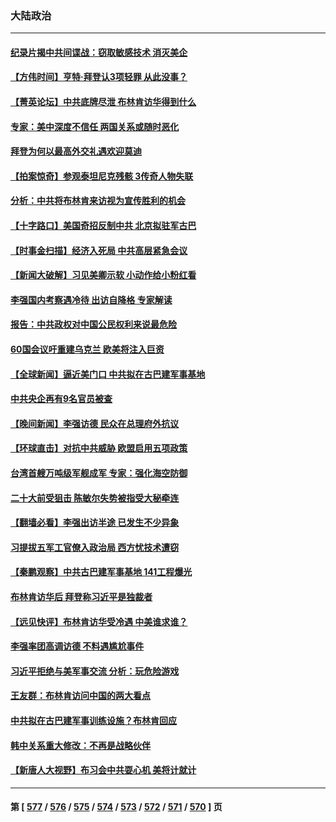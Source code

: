 ### 大陆政治
---
#### [纪录片揭中共间谍战：窃取敏感技术 消灭美企](../../pages/ncid277/n14020544.md) 
#### [【方伟时间】亨特‧拜登认3项轻罪 从此没事？](../../pages/ncid277/n14020662.md) 
#### [【菁英论坛】中共底牌尽泄 布林肯访华得到什么](../../pages/ncid277/n14020572.md) 
#### [专家：美中深度不信任 两国关系或随时恶化](../../pages/ncid277/n14020592.md) 
#### [拜登为何以最高外交礼遇欢迎莫迪](../../pages/ncid277/n14020535.md) 
#### [【拍案惊奇】参观泰坦尼克残骸 3传奇人物失联](../../pages/ncid277/n14020520.md) 
#### [分析：中共将布林肯来访视为宣传胜利的机会](../../pages/ncid277/n14020556.md) 
#### [【十字路口】美国奇招反制中共 北京拟驻军古巴](../../pages/ncid277/n14020349.md) 
#### [【时事金扫描】经济入死局 中共高层紧急会议](../../pages/ncid277/n14020413.md) 
#### [【新闻大破解】习见美卿示软 小动作给小粉红看](../../pages/ncid277/n14020368.md) 
#### [李强国内考察遇冷待 出访自降格 专家解读](../../pages/ncid277/n14020357.md) 
#### [报告：中共政权对中国公民权利来说最危险](../../pages/ncid277/n14020484.md) 
#### [60国会议吁重建乌克兰 欧美将注入巨资](../../pages/ncid277/n14020395.md) 
#### [【全球新闻】逼近美门口 中共拟在古巴建军事基地](../../pages/ncid277/n14020188.md) 
#### [中共央企再有9名官员被查](../../pages/ncid277/n14020277.md) 
#### [【晚间新闻】李强访德 民众在总理府外抗议](../../pages/ncid277/n14020187.md) 
#### [【环球直击】对抗中共威胁 欧盟启用五项政策](../../pages/ncid277/n14019784.md) 
#### [台湾首艘万吨级军舰成军 专家：强化海空防御](../../pages/ncid277/n14019611.md) 
#### [二十大前受狙击 陈敏尔失势被指受大秘牵连](../../pages/ncid277/n14020038.md) 
#### [【翻墙必看】李强出访半途 已发生不少异象](../../pages/ncid277/n14019964.md) 
#### [习提拔五军工官僚入政治局 西方忧技术遭窃](../../pages/ncid277/n14019205.md) 
#### [【秦鹏观察】中共古巴建军事基地 141工程爆光](../../pages/ncid277/n14019876.md) 
#### [布林肯访华后 拜登称习近平是独裁者](../../pages/ncid277/n14019940.md) 
#### [【远见快评】布林肯访华受冷遇 中美谁求谁？](../../pages/ncid277/n14019836.md) 
#### [李强率团高调访德 不料遇尴尬事件](../../pages/ncid277/n14019852.md) 
#### [习近平拒绝与美军事交流 分析：玩危险游戏](../../pages/ncid277/n14019709.md) 
#### [王友群：布林肯访问中国的两大看点](../../pages/ncid277/n14019817.md) 
#### [中共拟在古巴建军事训练设施？布林肯回应](../../pages/ncid277/n14019773.md) 
#### [韩中关系重大修改：不再是战略伙伴](../../pages/ncid277/n14019716.md) 
#### [【新唐人大视野】布习会中共耍心机 美将计就计](../../pages/ncid277/n14019749.md) 

---
#### 第 [ [577](./577.md) / [576](./576.md) / [575](./575.md) / [574](./574.md) / [573](./573.md) / [572](./572.md) / [571](./571.md) / [570](./570.md) ] 页
